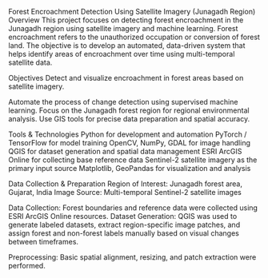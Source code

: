Forest Encroachment Detection Using Satellite Imagery (Junagadh Region)
Overview
This project focuses on detecting forest encroachment in the Junagadh region using satellite imagery and machine learning. Forest encroachment refers to the unauthorized occupation or conversion of forest land. The objective is to develop an automated, data-driven system that helps identify areas of encroachment over time using multi-temporal satellite data.

Objectives
Detect and visualize encroachment in forest areas based on satellite imagery.

Automate the process of change detection using supervised machine learning.
Focus on the Junagadh forest region for regional environmental analysis.
Use GIS tools for precise data preparation and spatial accuracy.

Tools & Technologies
Python for development and automation
PyTorch / TensorFlow for model training
OpenCV, NumPy, GDAL for image handling
QGIS for dataset generation and spatial data management
ESRI ArcGIS Online for collecting base reference data
Sentinel-2 satellite imagery as the primary input source
Matplotlib, GeoPandas for visualization and analysis

Data Collection & Preparation
Region of Interest: Junagadh forest area, Gujarat, India
Image Source: Multi-temporal Sentinel-2 satellite images

Data Collection:
Forest boundaries and reference data were collected using ESRI ArcGIS Online resources.
Dataset Generation:
QGIS was used to generate labeled datasets, extract region-specific image patches, and assign forest and non-forest labels manually based on visual changes between timeframes.

Preprocessing: Basic spatial alignment, resizing, and patch extraction were performed.

